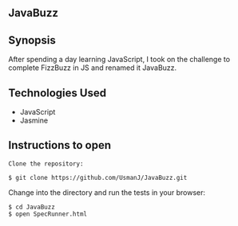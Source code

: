 JavaBuzz
------

Synopsis
------

After spending a day learning JavaScript, I took on the challenge to complete FizzBuzz in JS and renamed it JavaBuzz. 


Technologies Used
------

* JavaScript
* Jasmine


Instructions to open
------
```
Clone the repository:

$ git clone https://github.com/UsmanJ/JavaBuzz.git
```

Change into the directory and run the tests in your browser:
```
$ cd JavaBuzz
$ open SpecRunner.html
```
